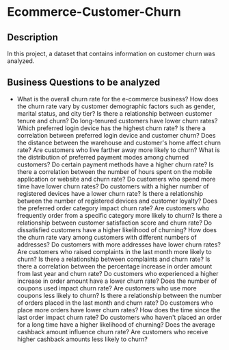 # Ecommerce-Customer-Churn

## Description
In this project, a dataset that contains information on customer churn was analyzed.

## Business Questions to be analyzed
- What is the overall churn rate for the e-commerce business?
How does the churn rate vary by customer demographic factors such as gender, marital status, and city tier?
Is there a relationship between customer tenure and churn? Do long-tenured customers have lower churn rates?
Which preferred login device has the highest churn rate? Is there a correlation between preferred login device and customer churn?
Does the distance between the warehouse and customer's home affect churn rate? Are customers who live farther away more likely to churn?
What is the distribution of preferred payment modes among churned customers? Do certain payment methods have a higher churn rate?
Is there a correlation between the number of hours spent on the mobile application or website and churn rate? Do customers who spend more time have lower churn rates?
Do customers with a higher number of registered devices have a lower churn rate? Is there a relationship between the number of registered devices and customer loyalty?
Does the preferred order category impact churn rate? Are customers who frequently order from a specific category more likely to churn?
Is there a relationship between customer satisfaction score and churn rate? Do dissatisfied customers have a higher likelihood of churning?
How does the churn rate vary among customers with different numbers of addresses? Do customers with more addresses have lower churn rates?
Are customers who raised complaints in the last month more likely to churn? Is there a relationship between complaints and churn rate?
Is there a correlation between the percentage increase in order amount from last year and churn rate? Do customers who experienced a higher increase in order amount have a lower churn rate?
Does the number of coupons used impact churn rate? Are customers who use more coupons less likely to churn?
Is there a relationship between the number of orders placed in the last month and churn rate? Do customers who place more orders have lower churn rates?
How does the time since the last order impact churn rate? Do customers who haven't placed an order for a long time have a higher likelihood of churning?
Does the average cashback amount influence churn rate? Are customers who receive higher cashback amounts less likely to churn?
